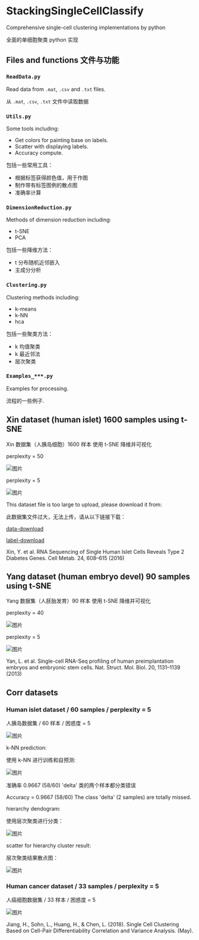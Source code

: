 # StackingSingleCellClassify

Comprehensive single-cell clustering implementations by python

全面的单细胞聚类 python 实现

## Files and functions 文件与功能

### `ReadData.py`

Read data from `.mat`, `.csv` and `.txt` files.

从 `.mat`, `.csv`, `.txt` 文件中读取数据

### `Utils.py`

Some tools including:

* Get colors for painting base on labels.
* Scatter with displaying labels.
* Accuracy compute.

包括一些常用工具：

* 根据标签获得颜色值，用于作图
* 制作带有标签图例的散点图
* 准确率计算

### `DimensionReduction.py`

Methods of dimension reduction including:

* t-SNE
* PCA

包括一些降维方法：

* t 分布随机近邻嵌入
* 主成分分析

### `Clustering.py`

Clustering methods including:

* k-means
* k-NN
* hca

包括一些聚类方法：

* k 均值聚类
* k 最近邻法
* 层次聚类

### `Examples_***.py`

Examples for processing.

流程的一些例子.

## Xin dataset (human islet) 1600 samples using t-SNE

Xin 数据集（人胰岛细胞）1600 样本 使用 t-SNE 降维并可视化

perplexity = 50

![图片](pics/xin_human_islet_perp50.png)

perplexity = 5

![图片](pics/xin_human_islet_perp5.png)

This dataset file is too large to upload, please download it from:

此数据集文件过大，无法上传，请从以下链接下载：

[data-download](https://www.ncbi.nlm.nih.gov/geo/download/?acc=GSE81608&format=file&file=GSE81608%5Fhuman%5Fislets%5Frpkm%2Etxt%2Egz)

[label-download](https://s3.amazonaws.com/scrnaseq-public-datasets/manual-data/xin/human_islet_cell_identity.txt)

Xin, Y. et al. RNA Sequencing of Single Human Islet Cells Reveals Type 2 Diabetes Genes. Cell Metab. 24, 608–615 (2016)

## Yang dataset (human embryo devel) 90 samples using t-SNE

Yang 数据集（人胚胎发育）90 样本 使用 t-SNE 降维并可视化

perplexity = 40

![图片](pics/yang_human_embryo_devel_perp40.png)

perplexity = 5

![图片](pics/yang_human_embryo_devel_perp5.png)

Yan, L. et al. Single-cell RNA-Seq profiling of human preimplantation embryos and embryonic stem cells. Nat. Struct. Mol. Biol. 20, 1131–1139 (2013)

## Corr datasets

### Human islet dataset / 60 samples / perplexity = 5

人胰岛数据集 / 60 样本 / 困惑度 = 5

![图片](pics/corr_islet_perp5.png)

k-NN prediction:

使用 k-NN 进行训练和自预测:

![图片](pics/corr_islet_perp5_knn.png)

准确率 0.9667 (58/60) 'delta' 类的两个样本都分类错误

Accuracy = 0.9667 (58/60) The class 'delta' (2 samples) are totally missed.

hierarchy dendogram:

使用层次聚类进行分类：

![图片](pics/corr_islet_perp5_hca_dendogram.png)

scatter for hierarchy cluster result:

层次聚类结果散点图：

![图片](pics/corr_islet_perp5_hca.png)

### Human cancer dataset / 33 samples / perplexity = 5

人癌细胞数据集 / 33 样本 / 困惑度 = 5

![图片](pics/corr_hcancer_perp5.png)

Jiang, H., Sohn, L., Huang, H., & Chen, L. (2018). Single Cell Clustering Based on Cell-Pair Differentiability Correlation and Variance Analysis. (May).
